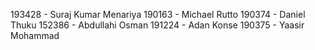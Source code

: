 193428 - Suraj Kumar Menariya
190163 - Michael Rutto
190374 - Daniel Thuku
152386 -  Abdullahi Osman
191224 - Adan Konse
190375 - Yaasir Mohammad
